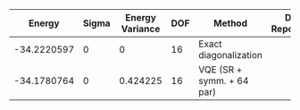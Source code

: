 | Energy             | Sigma    | Energy Variance | DOF | Method                                | Data Repository |
|--------------------|----------|-----------------|-----|---------------------------------------|-----------------|
| -34.2220597        | 0        | 0               | 16  | Exact diagonalization                 |                 |
| -34.1780764        | 0        | 0.424225        | 16  | VQE (SR + symm. + 64 par)             |                 |
